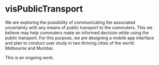 # visPublicTransport
We are exploring the possibility of communicating the associated uncertainty with any means of public transport to the commuters. This we believe may help commuters make an informed decision while using the public transport. For this purpose, we are designing a mobile app interface and plan to conduct user study in two thriving cities of the world: Melbourne and Mumbai.

This is an ongoing work.


